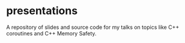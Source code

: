 # presentations
A repository of slides and source code for my talks on topics like C++ coroutines and C++ Memory Safety.
